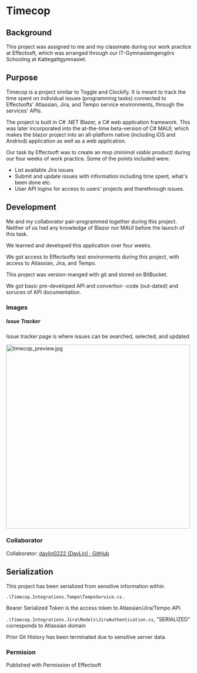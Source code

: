 # Timecop

## Background

This project was assigned to me and my classmate during our work practice at Effectosft, which was arranged through our IT-Gymnasieingengörs Schooling at Kattegattgymnasiet.

## Purpose

Timecop is a project similar to Toggle and Clockify. It is meant to track the time spent on individual issues (programming tasks) connected to Effectsofts' Atlassian, Jira, and Tempo service environments, through the services' APIs.

The project is built in C# .NET Blazer, a C# web application framework. This was later incorporated into the at-the-time beta-version of C# MAUI; which makes the blazor project into an all-platform native (including iOS and Andriod) application as well as a web application.

Our task by Effectsoft was to create an mvp *(minimal viable product)* during our four weeks of work practice. Some of the points included were:

- List available Jira issues
- Submit and update issues with information including time spent, what's been done etc.
- User API logins for access to users' projects and therethrough issues.

## Development

Me and my collaborator pair-programmed together during this project. Neither of us had any knowledge of Blazor nor MAUI before the launch of this task.

We learned and developed this application over four weeks.

We got access to Effectsofts test environments during this project, with access to Atlassian, Jira, and Tempo.

This project was version-manged with git and stored on BitBucket.

We got basic pre-developed API and convertion -code (out-dated) and soruces of API documentation.

### Images

##### Issue Tracker

Issue tracker page is where issues can be searched, selected, and updated

<img src="https://user-images.githubusercontent.com/63596133/189354756-d96ecc6d-65d3-430d-83a7-d065fa8a3613.jpg" title="" alt="timecop_preview.jpg" height="500">

### Collaborator

Collaborator: [davlin0222 (DavLin) · GitHub](https://github.com/davlin0222)

## Serialization

This project has been serialized from sensitive information within 



`.\Timecop.Integrations.Tempo\TempoService.cs.`

Bearer Serialized Token is the access token to Atlassian/Jira/Tempo API.



`.\Timecop.Integrations.Jira\Models\JiraAuthentication.cs`, "SERIALIZED" corresponds to Atlassian domain



Prior Git History has been terminated due to sensitive server data.

### Permision
Published with Permission of Effectsoft

